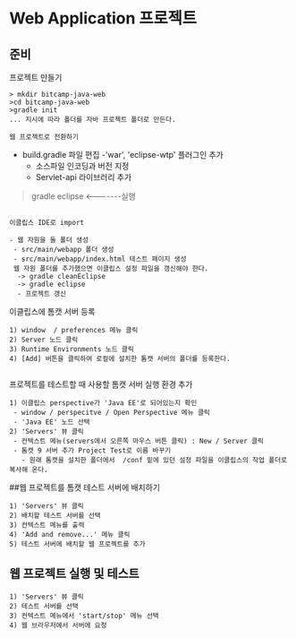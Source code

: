# Web Application 프로젝트

## 준비

프로젝트 만들기

```
> mkdir bitcamp-java-web
>cd bitcamp-java-web
>gradle init
... 지시에 따라 폴더를 자바 프로젝트 폴더로 만든다.

웹 프로젝트로 전환하기
````
- build.gradle 파일 편집
  -'war', 'eclipse-wtp' 플러그인 추가
  - 소스파일 인코딩과 버전 지정
  - Servlet-api 라이브러리 추가
  
>gradle eclipse      <-------실행
```

이클립스 IDE로 import

- 웹 자원을 둘 폴더 생성
 - src/main/webapp 폴더 생성
 - src/main/webapp/index.html 테스트 페이지 생성
 웹 자원 폴더를 추가했으면 이클립스 설정 파일을 갱신해야 한다.
  -> gradle cleanEclipse
  -> gradle eclipse
  - 프로젝트 갱신
 ```
 
 이클립스에 톰캣 서버 등록
 ```
1) window  / preferences 메뉴 클릭
2) Server 노드 클릭
3) Runtime Environments 노드 클릭
4) [Add] 버튼을 클릭하여 로컬에 설치한 톰캣 서버의 폴더를 등록한다.
  
 ```
 
 프로젝트를 테스트할 때 사용할 톰캣 서버 실행 환경 추가
 ```
1) 이클립스 perspective가 'Java EE'로 되어있는지 확인
  - window / perspecitve / Open Perspective 메뉴 클릭
  - 'Java EE' 노드 선택
2) 'Servers' 뷰 클릭
  - 컨텍스트 메뉴(servers에서 오른쪽 마우스 버튼 클릭) : New / Server 클릭
  - 톰캣 9 서버 추가 Project Test로 이름 바꾸기
    - 원래 톰캣을 설치한 폴더에서  /conf 밑에 있던 설정 파일을 이클립스의 작업 폴더로 복사해 온다.
 ```
 
##웹 프로젝트를 톰캣 테스트 서버에 배치하기

```
1) 'Servers' 뷰 클릭
2) 배치할 테스트 서버를 선택
3) 컨텍스트 메뉴를 출력
4) 'Add and remove...' 메뉴 클릭
5) 테스트 서버에 배치할 웹 프로젝트를 추가
```

## 웹 프로젝트 실행 및 테스트

```
1) 'Servers' 뷰 클릭
2) 테스트 서버를 선택
3) 컨텍스트 메뉴에서 'start/stop' 메뉴 선택
4) 웹 브라우저에서 서버에 요청
``` 
 